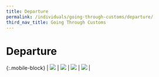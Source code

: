 ```yaml
---
title: Departure
permalink: /individuals/going-through-customs/departure/
third_nav_title: Going Through Customs
---
```


# Departure

{:.mobile-block}
| ![](/images/whitebox.jpg) | [![](/images/individuals/departure(1).jpg)](/individuals/going-through-customs/departure/tourist-refund-scheme) | [![](/images/individuals/departure(2).jpg)](/individuals/going-through-customs/departure/three-quarter-tank-rule) | ![](/images/whitebox.jpg) |


